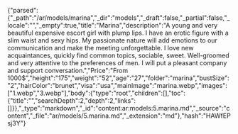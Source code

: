 {"parsed":{"_path":"/ar/models/marina","_dir":"models","_draft":false,"_partial":false,"_locale":"","_empty":true,"title":"Marina","description":"A young and very beautiful expensive escort girl with plump lips. I have an erotic figure with a slim waist and sexy hips. My passionate nature will add emotions to our communication and make the meeting unforgettable. I love new acquaintances, quickly find common topics, sociable, sweet. Well-groomed and very attentive to the preferences of men. I will put a pleasant company and support conversation.","Price":"From 1000$","height":"175","weight":"52","age":"27","folder":"marina","bustSize":"2","hairColor":"brunet","visa":"usa","mainImage":"marina.webp","images":["1.webp","3.webp"],"body":{"type":"root","children":[],"toc":{"title":"","searchDepth":2,"depth":2,"links":[]}},"_type":"markdown","_id":"content:ar:models:5.marina.md","_source":"content","_file":"ar/models/5.marina.md","_extension":"md"},"hash":"HAWfEPsj3Y"}